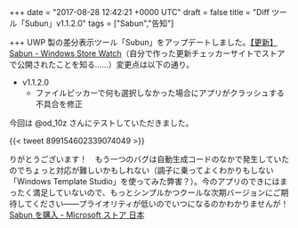 
+++
date = "2017-08-28 12:42:21 +0000 UTC"
draft = false
title = "Diff ツール「Subun」v1.1.2.0"
tags = ["Sabun","告知"]

+++
UWP 製の差分表示ツール「Subun」をアップデートしました。[【更新】Sabun - Windows Store Watch](http://store-watch.hatenadiary.jp/entry/2017/08/28/122821)（自分で作った更新チェッカーサイトでストアで公開されたことを知る……）変更点は以下の通り。

<ul>
<li>v1.1.2.0
<ul>
<li>ファイルピッカーで何も選択しなかった場合にアプリがクラッシュする不具合を修正</li>
</ul></li>
</ul>今回は @od_10z さんにテストしていただきました。

{{< tweet 899154602339074049 >}}

りがとうございます！　もう一つのバグは自動生成コードのなかで発生していたのでちょっと対応が難しいかもしれない（調子に乗ってよくわかりもしない「Windows Template Studio」を使ってみた弊害？）。今のアプリのできにはまったく満足していないので、もっとシンプルかつクールな次期バージョンにご期待してください――プライオリティが低いのでいつになるのかわかりませんが！[Sabun を購入 - Microsoft ストア 日本](https://www.microsoft.com/ja-jp/store/p/sabun/9pdrdtvdp8fm)


